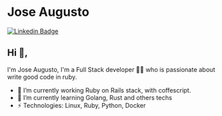 # Jose Augusto
[![Linkedin Badge](https://img.shields.io/badge/-danielobara-blue?style=flat-square&logo=Linkedin&logoColor=white&linkhttps://www.linkedin.com/in/joseaugustodev/)](https://www.linkedin.com/in/joseaugustodev/)
## Hi 👋, 
I'm Jose Augusto, I'm a Full Stack developer 👨‍💻 who is passionate about write good code in ruby. 

- 🔭 I’m currently working Ruby on Rails stack, with coffescript.
- 🌱 I’m currently learning Golang, Rust and others techs
-  ⚡ Technologies: Linux, Ruby, Python, Docker
